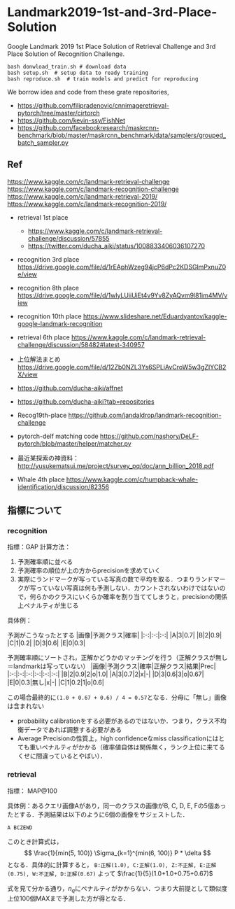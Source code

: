 # Landmark2019-1st-and-3rd-Place-Solution

Google Landmark 2019 1st Place Solution of Retrieval Challenge and 3rd Place Solution of Recognition Challenge.

```
bash donwload_train.sh # download data
bash setup.sh  # setup data to ready training
bash reproduce.sh  # train models and predict for reproducing
```


We borrow idea and code from these grate repositories,

* https://github.com/filipradenovic/cnnimageretrieval-pytorch/tree/master/cirtorch
* https://github.com/kevin-ssy/FishNet
* https://github.com/facebookresearch/maskrcnn-benchmark/blob/master/maskrcnn_benchmark/data/samplers/grouped_batch_sampler.py


## Ref

https://www.kaggle.com/c/landmark-retrieval-challenge
https://www.kaggle.com/c/landmark-recognition-challenge
https://www.kaggle.com/c/landmark-retrieval-2019/
https://www.kaggle.com/c/landmark-recognition-2019/

* retrieval 1st place
  * https://www.kaggle.com/c/landmark-retrieval-challenge/discussion/57855 
  * https://twitter.com/ducha_aiki/status/1008833406036107270
  
* recognition 3rd place https://drive.google.com/file/d/1rEAphWzeg94jcP6dPc2KDSGlmPxnuZ0e/view

* recognition 8th place https://drive.google.com/file/d/1wlyLUiiUiEt4v9Yv8ZyAQvm9l81im4MV/view

* recognition 10th place https://www.slideshare.net/Eduardyantov/kaggle-google-landmark-recognition

* retrieval 6th place <https://www.kaggle.com/c/landmark-retrieval-challenge/discussion/58482#latest-340957>

* 上位解法まとめ https://drive.google.com/file/d/12Zb0NZL3Ys6SPLiAvCroW5w3gZIYCB2X/view

* https://github.com/ducha-aiki/affnet

* https://github.com/ducha-aiki?tab=repositories

* Recog19th-place <https://github.com/jandaldrop/landmark-recognition-challenge>

* pytorch-delf matching code <https://github.com/nashory/DeLF-pytorch/blob/master/helper/matcher.py>

* 最近某探索の神資料： <http://yusukematsui.me/project/survey_pq/doc/ann_billion_2018.pdf>

* Whale 4th place <https://www.kaggle.com/c/humpback-whale-identification/discussion/82356>



## 指標について

### recognition
指標：GAP
計算方法：
1. 予測確率順に並べる
2. 予測確率の順位が上の方からprecisionを求めていく
3. 実際にランドマークが写っている写真の数で平均を取る．つまりランドマークが写っていない写真は何も予測しない．カウントされないわけではないので，何らかのクラスにいくらか確率を割り当ててしまうと，precisionの関係上ペナルティが生じる

具体例：

予測がこうなったとする
|画像|予測クラス|確率|
|:-:|:-:|:-:|
|A|3|0.7|
|B|2|0.9|
|C|1|0.2|
|D|3|0.6|
|E|0|0.3|

予測確率順にソートされ，正解かどうかのマッチングを行う（正解クラスが無し＝landmarkは写っていない）
|画像|予測クラス|確率|正解クラス|結果|Prec|
|:-:|:-:|:-:|:-:|:-:|:-:|
|B|2|0.9|2|o|1.0|
|A|3|0.7|2|x|-|
|D|3|0.6|3|o|0.67|
|E|0|0.3|無し|x|-|
|C|1|0.2|1|o|0.6|

この場合最終的に`(1.0 + 0.67 + 0.6) / 4 = 0.57`となる．分母に「無し」画像は含まれない

* probability calibrationをする必要があるのではないか．つまり，クラス不均衡データであれば調整する必要がある
* Average Precisionの性質上，high confidenceなmiss classificationにはとても重いペナルティがかかる（確率値自体は関係無く，ランク上位に来てるくせに間違っているとやばい）．

### retrieval
指標： MAP@100

具体例：あるクエリ画像Aがあり，同一のクラスの画像がB, C, D, E, Fの5個あったとする．予測結果は以下のように6個の画像をサジェストした．
```
A BCZEWD
```
このとき計算式は，
$$
\frac{1}{min(5, 100)} \Sigma_{k=1}^{min(6, 100)} P * \delta
$$
となる．具体的に計算すると，
`B:正解(1.0), C:正解(1.0), Z:不正解, E:正解(0.75), W:不正解, D:正解(0.67)`
よって $\frac{1}{5}(1.0+1.0+0.75+0.67)$

式を見て分かる通り，$n_q$にペナルティがかからない．つまり大前提として類似度上位100個MAXまで予測した方が得となる．
